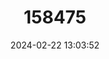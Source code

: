 ---
title: "158475"
category: "Rulyrana mcdiarmidi"
draft: false
date: 2024-02-22 13:03:52
languages:
  Spanish; Castilian: ["Rana de Cristal de McDiarmid"]
  English: ["McDiarmid’s Glassfrog"]
---
